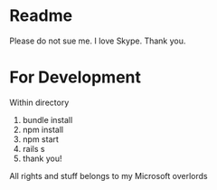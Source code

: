 # Readme

Please do not sue me. I love Skype. Thank you.

# For Development

Within directory
1. bundle install
2. npm install
3. npm start
4. rails s
5. thank you!

All rights and stuff belongs to my Microsoft overlords